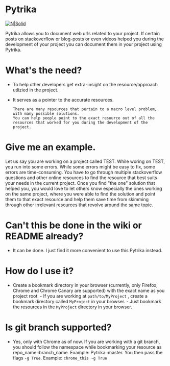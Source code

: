 # Pytrika

[![N|Solid](https://upload.wikimedia.org/wikipedia/commons/thumb/f/f8/Echo_pagelinked.svg/96px-Echo_pagelinked.svg.png)]()

Pytrika allows you to document web urls related to your project. If certain posts on stackoverflow or blog-posts or even videos helped you during the development of your project you can document them in your project using Pytrika.

# What's the need?

  + To help other developers get extra-insight on the resource/approach utlizied in the project.
  + It serves as a pointer to the accurate resources.

        There are many resources that pertain to a macro level problem, with many possible solutions. 
        You can help people point to the exact resource out of all the resources that worked for you during the development of the project.

# Give me an example.

Let us say you are working on a project called TEST. While woring on TEST, you run into some errors. While some errors might be easy to fix, some errors are time-consuming. You have to go through multiple stackoverflow questions and other online resources to find the resource that best suits your needs in the current project. Once you find "the one" solution that helped you, you would love to let others know especially the ones working on the same project, where you were able to find the solution and point them to that exact resource and help them save time from skimming through other irrelevant resources that revolve around the same topic.

# Can't this be done in the wiki or README already?

+ It can be done. I just find it more convenient to use this Pytrika instead.

# How do I use it?
+ Create a bookmark directory in your browser (currently, only Firefox, Chrome
  and Chrome Canary are supported) with the exact name as you project root.
        - If you are working at `path/to/MyProject` , create a bookmark directory called `MyProject` in your browser.
        - Just bookmark the resources in the `MyProject` directory in your browser.

# Is git branch supported?
+ Yes, only with Chrome as of now. If you are working with a git branch, you should follow the namespace
  while bookmarking your resource as repo_name::branch_name. Example:
  Pytrika::master. You then pass the flags `-g True`. Example: `chrome_this
  -g True`